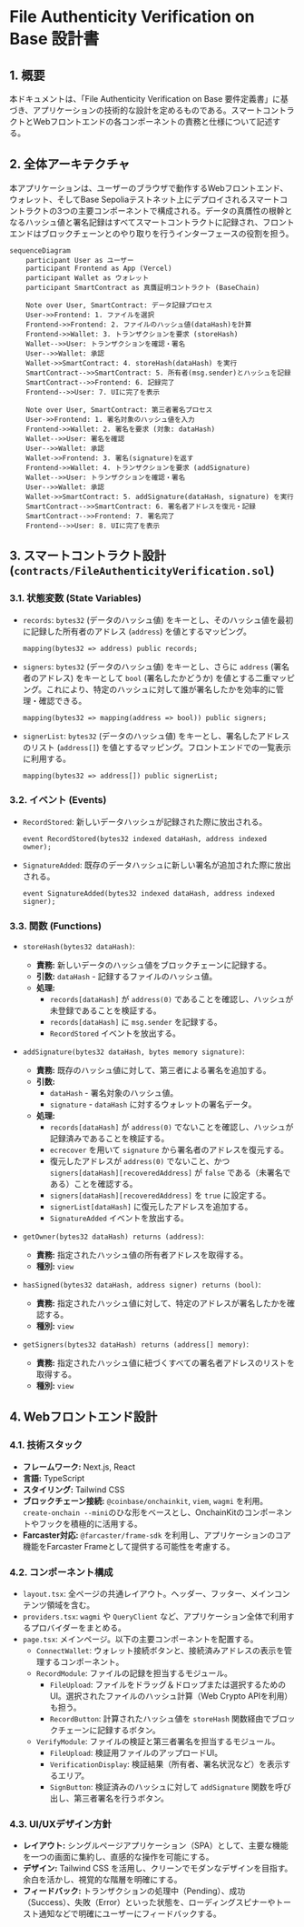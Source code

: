 # File Authenticity Verification on Base 設計書

## 1. 概要
本ドキュメントは、「File Authenticity Verification on Base 要件定義書」に基づき、アプリケーションの技術的な設計を定めるものである。スマートコントラクトとWebフロントエンドの各コンポーネントの責務と仕様について記述する。

## 2. 全体アーキテクチャ
本アプリケーションは、ユーザーのブラウザで動作するWebフロントエンド、ウォレット、そしてBase Sepoliaテストネット上にデプロイされるスマートコントラクトの3つの主要コンポーネントで構成される。データの真贋性の根幹となるハッシュ値と署名記録はすべてスマートコントラクトに記録され、フロントエンドはブロックチェーンとのやり取りを行うインターフェースの役割を担う。

```mermaid
sequenceDiagram
    participant User as ユーザー
    participant Frontend as App (Vercel)
    participant Wallet as ウォレット
    participant SmartContract as 真贋証明コントラクト (BaseChain)

    Note over User, SmartContract: データ記録プロセス
    User->>Frontend: 1. ファイルを選択
    Frontend->>Frontend: 2. ファイルのハッシュ値(dataHash)を計算
    Frontend->>Wallet: 3. トランザクションを要求 (storeHash)
    Wallet-->>User: トランザクションを確認・署名
    User-->>Wallet: 承認
    Wallet->>SmartContract: 4. storeHash(dataHash) を実行
    SmartContract-->>SmartContract: 5. 所有者(msg.sender)とハッシュを記録
    SmartContract-->>Frontend: 6. 記録完了
    Frontend-->>User: 7. UIに完了を表示

    Note over User, SmartContract: 第三者署名プロセス
    User->>Frontend: 1. 署名対象のハッシュ値を入力
    Frontend->>Wallet: 2. 署名を要求 (対象: dataHash)
    Wallet-->>User: 署名を確認
    User-->>Wallet: 承認
    Wallet->>Frontend: 3. 署名(signature)を返す
    Frontend->>Wallet: 4. トランザクションを要求 (addSignature)
    Wallet-->>User: トランザクションを確認・署名
    User-->>Wallet: 承認
    Wallet->>SmartContract: 5. addSignature(dataHash, signature) を実行
    SmartContract-->>SmartContract: 6. 署名者アドレスを復元・記録
    SmartContract-->>Frontend: 7. 署名完了
    Frontend-->>User: 8. UIに完了を表示
```

## 3. スマートコントラクト設計 (`contracts/FileAuthenticityVerification.sol`)

### 3.1. 状態変数 (State Variables)
- `records`: `bytes32` (データのハッシュ値) をキーとし、そのハッシュ値を最初に記録した所有者のアドレス (`address`) を値とするマッピング。
  ```solidity
  mapping(bytes32 => address) public records;
  ```
- `signers`: `bytes32` (データのハッシュ値) をキーとし、さらに `address` (署名者のアドレス) をキーとして `bool` (署名したかどうか) を値とする二重マッピング。これにより、特定のハッシュに対して誰が署名したかを効率的に管理・確認できる。
  ```solidity
  mapping(bytes32 => mapping(address => bool)) public signers;
  ```
- `signerList`: `bytes32` (データのハッシュ値) をキーとし、署名したアドレスのリスト (`address[]`) を値とするマッピング。フロントエンドでの一覧表示に利用する。
  ```solidity
  mapping(bytes32 => address[]) public signerList;
  ```

### 3.2. イベント (Events)
- `RecordStored`: 新しいデータハッシュが記録された際に放出される。
  ```solidity
  event RecordStored(bytes32 indexed dataHash, address indexed owner);
  ```
- `SignatureAdded`: 既存のデータハッシュに新しい署名が追加された際に放出される。
  ```solidity
  event SignatureAdded(bytes32 indexed dataHash, address indexed signer);
  ```

### 3.3. 関数 (Functions)
- `storeHash(bytes32 dataHash)`:
  - **責務:** 新しいデータのハッシュ値をブロックチェーンに記録する。
  - **引数:** `dataHash` - 記録するファイルのハッシュ値。
  - **処理:**
    - `records[dataHash]` が `address(0)` であることを確認し、ハッシュが未登録であることを検証する。
    - `records[dataHash]` に `msg.sender` を記録する。
    - `RecordStored` イベントを放出する。

- `addSignature(bytes32 dataHash, bytes memory signature)`:
  - **責務:** 既存のハッシュ値に対して、第三者による署名を追加する。
  - **引数:**
    - `dataHash` - 署名対象のハッシュ値。
    - `signature` - `dataHash` に対するウォレットの署名データ。
  - **処理:**
    - `records[dataHash]` が `address(0)` でないことを確認し、ハッシュが記録済みであることを検証する。
    - `ecrecover` を用いて `signature` から署名者のアドレスを復元する。
    - 復元したアドレスが `address(0)` でないこと、かつ `signers[dataHash][recoveredAddress]` が `false` である（未署名である）ことを確認する。
    - `signers[dataHash][recoveredAddress]` を `true` に設定する。
    - `signerList[dataHash]` に復元したアドレスを追加する。
    - `SignatureAdded` イベントを放出する。

- `getOwner(bytes32 dataHash) returns (address)`:
  - **責務:** 指定されたハッシュ値の所有者アドレスを取得する。
  - **種別:** `view`

- `hasSigned(bytes32 dataHash, address signer) returns (bool)`:
  - **責務:** 指定されたハッシュ値に対して、特定のアドレスが署名したかを確認する。
  - **種別:** `view`

- `getSigners(bytes32 dataHash) returns (address[] memory)`:
  - **責務:** 指定されたハッシュ値に紐づくすべての署名者アドレスのリストを取得する。
  - **種別:** `view`

## 4. Webフロントエンド設計

### 4.1. 技術スタック
- **フレームワーク:** Next.js, React
- **言語:** TypeScript
- **スタイリング:** Tailwind CSS
- **ブロックチェーン接続:** `@coinbase/onchainkit`, `viem`, `wagmi` を利用。`create-onchain --mini`のひな形をベースとし、OnchainKitのコンポーネントやフックを積極的に活用する。
- **Farcaster対応:** `@farcaster/frame-sdk` を利用し、アプリケーションのコア機能をFarcaster Frameとして提供する可能性を考慮する。

### 4.2. コンポーネント構成
- `layout.tsx`: 全ページの共通レイアウト。ヘッダー、フッター、メインコンテンツ領域を含む。
- `providers.tsx`: `wagmi` や `QueryClient` など、アプリケーション全体で利用するプロバイダーをまとめる。
- `page.tsx`: メインページ。以下の主要コンポーネントを配置する。
  - `ConnectWallet`: ウォレット接続ボタンと、接続済みアドレスの表示を管理するコンポーネント。
  - `RecordModule`: ファイルの記録を担当するモジュール。
    - `FileUpload`: ファイルをドラッグ＆ドロップまたは選択するためのUI。選択されたファイルのハッシュ計算（Web Crypto APIを利用）も担う。
    - `RecordButton`: 計算されたハッシュ値を `storeHash` 関数経由でブロックチェーンに記録するボタン。
  - `VerifyModule`: ファイルの検証と第三者署名を担当するモジュール。
    - `FileUpload`: 検証用ファイルのアップロードUI。
    - `VerificationDisplay`: 検証結果（所有者、署名状況など）を表示するエリア。
    - `SignButton`: 検証済みのハッシュに対して `addSignature` 関数を呼び出し、第三者署名を行うボタン。

### 4.3. UI/UXデザイン方針
- **レイアウト:** シングルページアプリケーション（SPA）として、主要な機能を一つの画面に集約し、直感的な操作を可能にする。
- **デザイン:** Tailwind CSS を活用し、クリーンでモダンなデザインを目指す。余白を活かし、視覚的な階層を明確にする。
- **フィードバック:** トランザクションの処理中（Pending）、成功（Success）、失敗（Error）といった状態を、ローディングスピナーやトースト通知などで明確にユーザーにフィードバックする。